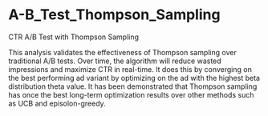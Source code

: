 # A-B_Test_Thompson_Sampling
CTR A/B Test with Thompson Sampling

This analysis validates the effectiveness of Thompson sampling over traditional A/B tests. Over time, the algorithm will
reduce wasted impressions and maximize CTR in real-time. It does this by converging on the best performing ad variant
by optimizing on the ad with the highest beta distribution theta value. It has been demonstrated that Thompson sampling has 
once the best long-term optimization results over other methods such as UCB and episolon-greedy.
